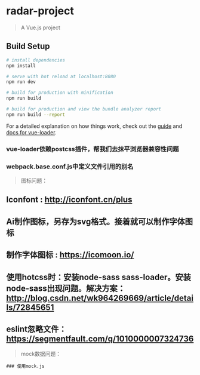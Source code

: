 # radar-project

> A Vue.js project

## Build Setup

``` bash
# install dependencies
npm install

# serve with hot reload at localhost:8080
npm run dev

# build for production with minification
npm run build

# build for production and view the bundle analyzer report
npm run build --report
```

For a detailed explanation on how things work, check out the [guide](http://vuejs-templates.github.io/webpack/) and [docs for vue-loader](http://vuejs.github.io/vue-loader).


### vue-loader依赖postcss插件，帮我们去抹平浏览器兼容性问题

### webpack.base.conf.js中定义文件引用的别名

> 图标问题：

## Iconfont : http://iconfont.cn/plus

## Ai制作图标，另存为svg格式。接着就可以制作字体图标

## 制作字体图标 : https://icomoon.io/

## 使用hotcss时：安装node-sass sass-loader。安装node-sass出现问题。解决方案：http://blog.csdn.net/wk964269669/article/details/72845651

## eslint忽略文件： https://segmentfault.com/q/1010000007324736

> mock数据问题：
```
### 使用mock.js
```
